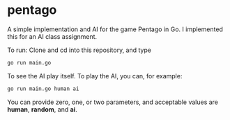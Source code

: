 pentago
=======

A simple implementation and AI for the game Pentago in Go. I implemented this for an AI class assignment.

To run: Clone and cd into this repository, and type
```sh
go run main.go
```
To see the AI play itself. To play the AI, you can, for example:
```sh
go run main.go human ai
```
You can provide zero, one, or two parameters, and acceptable values are **human**, **random**, and **ai**.
